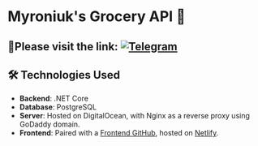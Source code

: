 # Myroniuk's Grocery API 🛒
## 🔗Please visit the link: [![Telegram](https://img.shields.io/badge/Netlify-00C7B7?style=flat&logo=netlify&logoColor=white)](https://frontend.myroniukgrocery.online)

## 🛠️ Technologies Used

- **Backend**: .NET Core
- **Database**: PostgreSQL
- **Server**: Hosted on DigitalOcean, with Nginx as a reverse proxy using GoDaddy domain.
- **Frontend**: Paired with a [Frontend GitHub](https://github.com/OleksandrMyroniukUshio/groceryfrontend), hosted on [Netlify](https://frontend.myroniukgrocery.online).
